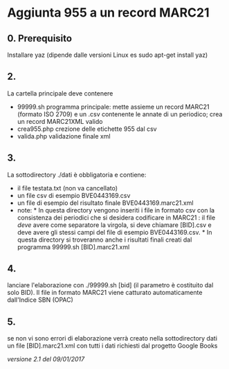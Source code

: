 # Aggiunta 955 a un record MARC21

## 0. Prerequisito
Installare yaz (dipende dalle versioni Linux es sudo apt-get install yaz)

## 2.
La cartella principale deve contenere
- 99999.sh programma principale: mette assieme un record MARC21 (formato ISO 2709) e un .csv contenente le annate di un periodico; crea un record MARC21XML valido 
- crea955.php crezione delle etichette 955 dal csv
- valida.php validazione finale xml

## 3.
La sottodirectory ./dati  è obbligatoria e contiene:
* il file testata.txt (non va cancellato)
* un file csv di esempio BVE0443169.csv
* un file di esempio del risultato finale  BVE0443169.marc21.xml
* note:
		* In questa directory vengono inseriti i file in formato csv con la consistenza dei periodici che si 
desidera codificare in MARC21 : il file *deve* avere come separatore la virgola, si deve chiamare [BID].csv e
deve avere gli stessi campi del file di esempio BVE0443169.csv. 
		* In questa directory si troveranno anche i risultati finali creati dal programma 99999.sh [BID].marc21.xml

## 4.
lanciare l'elaborazione con ./99999.sh [bid]  (il parametro è costituito dal solo BID). Il file in formato MARC21 viene
catturato automaticamente dall'Indice SBN (OPAC)

## 5.
se non vi sono errori di elaborazione verrà creato nella sottodirectory dati un file [BID].marc21.xml 
con tutti i dati richiesti dal progetto Google Books




_versione 2.1 del 09/01/2017_
 










